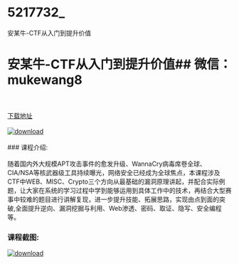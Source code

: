 # 5217732_
安某牛-CTF从入门到提升价值
# 安某牛-CTF从入门到提升价值## 微信：mukewang8
<br/></br>[下载地址](http://www.36tz.cn/article/5217732 "下载地址")
<br/></br>[![download](http://36tz.cn/muke_img/2021_01_12345-9-300x200.jpg "下载地址")](http://www.36tz.cn/article/5217732 "下载地址")
<br/></br>### 课程介绍:<br/></br>随着国内外大规模APT攻击事件的愈发升级、WannaCry病毒席卷全球、CIA/NSA等核武器级工具持续曝光，网络安全已经成为全球焦点，本课程涉及CTF中WEB、MISC、Crypto三个方向从最基础的漏洞原理讲起，并配合实际例题，让大家在系统的学习过程中学到能够运用到具体工作中的技术，再结合大型赛事中较难的题目进行讲解复现，进一步提升技能、拓展思路，实现由点到面的突破,全面提升逆向、漏洞挖掘与利用、Web渗透、密码、取证、隐写、安全编程等。

### 课程截图:
[![download](http://36tz.cn/muke_img/2021_01_2-89.png "下载地址")](http://www.36tz.cn/article/5217732 "下载地址")
